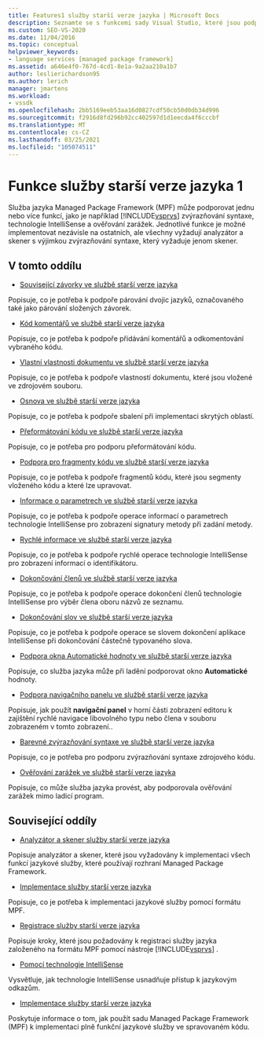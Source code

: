 ```yaml
---
title: Features1 služby starší verze jazyka | Microsoft Docs
description: Seznamte se s funkcemi sady Visual Studio, které jsou podporovány ve službě Managed Package Framework (MPF) Language.
ms.custom: SEO-VS-2020
ms.date: 11/04/2016
ms.topic: conceptual
helpviewer_keywords:
- language services [managed package framework]
ms.assetid: a646e4f0-767d-4cd1-8e1a-9a2aa210a1b7
author: leslierichardson95
ms.author: lerich
manager: jmartens
ms.workload:
- vssdk
ms.openlocfilehash: 2bb5169eeb53aa16d0827cdf50cb50d0db34d996
ms.sourcegitcommit: f2916d8fd296b92cc402597d1d1eecda4f6cccbf
ms.translationtype: MT
ms.contentlocale: cs-CZ
ms.lasthandoff: 03/25/2021
ms.locfileid: "105074511"
---
```

# <a name="legacy-language-service-features-1"></a>Funkce služby starší verze jazyka 1
Služba jazyka Managed Package Framework (MPF) může podporovat jednu nebo více funkcí, jako je například [!INCLUDE[vsprvs](../../code-quality/includes/vsprvs_md.md)] zvýrazňování syntaxe, technologie IntelliSense a ověřování zarážek. Jednotlivé funkce je možné implementovat nezávisle na ostatních, ale všechny vyžadují analyzátor a skener s výjimkou zvýrazňování syntaxe, který vyžaduje jenom skener.

## <a name="in-this-section"></a>V tomto oddílu
- [Související závorky ve službě starší verze jazyka](../../extensibility/internals/brace-matching-in-a-legacy-language-service.md)

 Popisuje, co je potřeba k podpoře párování dvojic jazyků, označovaného také jako párování složených závorek.

- [Kód komentářů ve službě starší verze jazyka](../../extensibility/internals/commenting-code-in-a-legacy-language-service.md)

 Popisuje, co je potřeba k podpoře přidávání komentářů a odkomentování vybraného kódu.

- [Vlastní vlastnosti dokumentu ve službě starší verze jazyka](../../extensibility/internals/custom-document-properties-in-a-legacy-language-service.md)

 Popisuje, co je potřeba k podpoře vlastností dokumentu, které jsou vložené ve zdrojovém souboru.

- [Osnova ve službě starší verze jazyka](../../extensibility/internals/outlining-in-a-legacy-language-service.md)

 Popisuje, co je potřeba k podpoře sbalení při implementaci skrytých oblastí.

- [Přeformátování kódu ve službě starší verze jazyka](../../extensibility/internals/reformatting-code-in-a-legacy-language-service.md)

 Popisuje, co je potřeba pro podporu přeformátování kódu.

- [Podpora pro fragmenty kódu ve službě starší verze jazyka](../../extensibility/internals/support-for-code-snippets-in-a-legacy-language-service.md)

 Popisuje, co je potřeba k podpoře fragmentů kódu, které jsou segmenty vloženého kódu a které lze upravovat.

- [Informace o parametrech ve službě starší verze jazyka](../../extensibility/internals/parameter-info-in-a-legacy-language-service2.md)

 Popisuje, co je potřeba k podpoře operace informací o parametrech technologie IntelliSense pro zobrazení signatury metody při zadání metody.

- [Rychlé informace ve službě starší verze jazyka](../../extensibility/internals/quick-info-in-a-legacy-language-service.md)

 Popisuje, co je potřeba k podpoře rychlé operace technologie IntelliSense pro zobrazení informací o identifikátoru.

- [Dokončování členů ve službě starší verze jazyka](../../extensibility/internals/member-completion-in-a-legacy-language-service.md)

 Popisuje, co je potřeba k podpoře operace dokončení členů technologie IntelliSense pro výběr člena oboru názvů ze seznamu.

- [Dokončování slov ve službě starší verze jazyka](../../extensibility/internals/word-completion-in-a-legacy-language-service.md)

 Popisuje, co je potřeba k podpoře operace se slovem dokončení aplikace IntelliSense při dokončování částečně typovaného slova.

- [Podpora okna Automatické hodnoty ve službě starší verze jazyka](../../extensibility/internals/support-for-the-autos-window-in-a-legacy-language-service.md)

 Popisuje, co služba jazyka může při ladění podporovat okno **Automatické** hodnoty.

- [Podpora navigačního panelu ve službě starší verze jazyka](../../extensibility/internals/support-for-the-navigation-bar-in-a-legacy-language-service.md)

 Popisuje, jak použít **navigační panel** v horní části zobrazení editoru k zajištění rychlé navigace libovolného typu nebo člena v souboru zobrazeném v tomto zobrazení..

- [Barevné zvýrazňování syntaxe ve službě starší verze jazyka](../../extensibility/internals/syntax-colorizing-in-a-legacy-language-service.md)

 Popisuje, co je potřeba pro podporu zvýrazňování syntaxe zdrojového kódu.

- [Ověřování zarážek ve službě starší verze jazyka](../../extensibility/internals/validating-breakpoints-in-a-legacy-language-service.md)

 Popisuje, co může služba jazyka provést, aby podporovala ověřování zarážek mimo ladicí program.

## <a name="related-sections"></a>Související oddíly
- [Analyzátor a skener služby starší verze jazyka](../../extensibility/internals/legacy-language-service-parser-and-scanner.md)

 Popisuje analyzátor a skener, které jsou vyžadovány k implementaci všech funkcí jazykové služby, které používají rozhraní Managed Package Framework.

- [Implementace služby starší verze jazyka](../../extensibility/internals/implementing-a-legacy-language-service2.md)

 Popisuje, co je potřeba k implementaci jazykové služby pomocí formátu MPF.

- [Registrace služby starší verze jazyka](../../extensibility/internals/registering-a-legacy-language-service1.md)

 Popisuje kroky, které jsou požadovány k registraci služby jazyka založeného na formátu MPF pomocí nástroje [!INCLUDE[vsprvs](../../code-quality/includes/vsprvs_md.md)] .

- [Pomocí technologie IntelliSense](../../ide/using-intellisense.md)

 Vysvětluje, jak technologie IntelliSense usnadňuje přístup k jazykovým odkazům.

- [Implementace služby starší verze jazyka](../../extensibility/internals/implementing-a-legacy-language-service1.md)

 Poskytuje informace o tom, jak použít sadu Managed Package Framework (MPF) k implementaci plně funkční jazykové služby ve spravovaném kódu.
